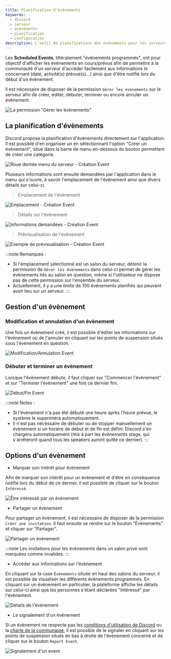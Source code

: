 ```yaml
---
title: Planification d'évènements
keywords:
  - discord
  - serveur
  - evenements
  - planification
  - configuration
description: L'outil de planifications des évènements pour les serveurs 
---
```

Les **Scheduled Events**, littéralement "évènements programmés", ont pour objectif d'afficher les évènements en cours/prévus afin de permettre à la communauté d'un serveur d'accéder facilement aux informations le concernant (date, activité(s) prévue(s)...) ainsi que d'être notifié lors du début d'un évènement.

Il est nécessaire de disposer de la permission `Gérer les évènements` sur le serveur afin de créer, éditer, débuter, terminer ou encore annuler un évènement.

![La permission "Gérer les évènements"](https://i.discord.fr/ShEw.png)

## La planification d'évènements

Discord propose la planification d'évènements directement sur l'application. Il est possible d'en organiser un en sélectionnant l'option "Créer un évènement", situé dans la barre de menu en-dessous du bouton permettant de créer une catégorie.

![Roue dentée menu du serveur - Création Event](https://i.discord.fr/lTLf.png)

Plusieurs informations sont ensuite demandées par l'application dans le menu qui s'ouvre, à savoir l'emplacement de l'évènement ainsi que divers détails sur celui-ci.

> Emplacement de l'évènement 

![Emplacement - Création Event](https://i.discord.fr/9oI4.png)

> Détails sur l'évènement

![Informations demandées - Création Event](https://i.discord.fr/JziR.png)

> Prévisualisation de l'évènement

![Exemple de prévisualisation - Création Event](https://i.discord.fr/MQUg.png)

:::note Remarques :
 - Si l'emplacement sélectionné est un salon du serveur, détenir la permission de `Gérer les évènements` dans celui-ci permet de gérer les évènements liés au salon en question, même si l'utilisateur ne dispose pas de cette permission sur l'ensemble du serveur.
 - Actuellement, il y a une limite de 100 événements planifiés qui peuvent avoir lieu sur un serveur.
:::

## Gestion d'un évènement

### Modification et annulation d'un évènement 

Une fois un évènement créé, il est possible d'éditer les informations sur l'évènement ou de l'annuler en cliquant sur les points de suspension situés sous l'évènement en question.

![Modification/Annulation Event](https://i.discord.fr/R0Xp.png)

### Débuter et terminer un évènement

Lorsque l'évènement débute, il faut cliquer sur "Commencer l'évènement" et sur "Terminer l'évènement" une fois ce dernier fini.

![Début/Fin Event](https://i.discord.fr/QXvQ.png)

:::note Notes : 
 - Si l'évènement n'a pas été débuté une heure après l'heure prévue, le système le supprimera automatiquement.
 - Il n'est pas nécéssaire de débuter ou de stopper manuellement  un évènement si un horaire de début et de fin est défini. Discord s'en chargera automatiquement (mis à part les évènements stage, qui s'arrêteront quand tous les speakers auront quitté ce dernier).
:::

## Options d'un évènement

 - Marquer son intérêt pour évènement

Afin de marquer son intérêt pour un évènement et d'être en conséquence notifié lors du début de ce dernier, il est possible de cliquer sur le bouton `Intéressé`. 

![Être intéressé par un évènement](https://i.discord.fr/mHr0.png)

 - Partager un évènement

Pour partager un évènement, il est nécessaire de disposer de la permission `Créer une invitation`. Il faut ensuite se rendre sur le bouton "Évènements" et cliquer sur "Partager".

![Partager un évènement](https://i.discord.fr/R7Q8.png)

:::note
Les invitations pour les évènements dans un salon privé sont marquées comme invalides.
:::

 - Accéder aux informations sur l'évènement

En cliquant sur la case `Évènements` située en haut des salons du serveur, il est possible de visualiser les différents évènements programmés. En cliquant sur un évènement en particulier, la plateforme affiche les détails sur celui-ci ainsi que les personnes s'étant déclarées "Intéressé" par l'évènement.

![Détails de l'évènement](https://i.discord.fr/QDpf.png)

 - Le signalement d'un évènement

Si un évènement ne respecte pas les [conditions d'utilisation de Discord](https://discord.com/tos) ou la [charte de la communauté](https://support.discord.com/hc/fr/articles/360035969312-Lignes-de-conduite-des-serveurs-communautaires), il est possible de le signaler en cliquant sur les points de suspension situés en bas à droite de l'évènement concerné et de cliquer sur le bouton `Report Event`.

![Signalement d'un event](https://i.discord.fr/q5bZ.png)
